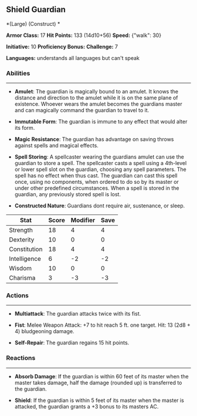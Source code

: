 ## Shield Guardian
*(Large) (Construct) *

**Armor Class:** 17
**Hit Points:** 133 (14d10+56)
**Speed:** {"walk": 30}

**Initiative:** 10
**Proficiency Bonus:**
**Challenge:** 7

**Languages:** understands all languages but can't speak

### Abilities
 --- 
- **Amulet**: The guardian is magically bound to an amulet. It knows the distance and direction to the amulet while it is on the same plane of existence. Whoever wears the amulet becomes the guardians master and can magically command the guardian to travel to it.

- **Immutable Form**: The guardian is immune to any effect that would alter its form.

- **Magic Resistance**: The guardian has advantage on saving throws against spells and magical effects.

- **Spell Storing**: A spellcaster wearing the guardians amulet can use the guardian to store a spell. The spellcaster casts a spell using a 4th-level or lower spell slot on the guardian, choosing any spell parameters. The spell has no effect when thus cast. The guardian can cast this spell once, using no components, when ordered to do so by its master or under other predefined circumstances. When a spell is stored in the guardian, any previously stored spell is lost.

- **Constructed Nature**: Guardians dont require air, sustenance, or sleep.



| Stat | Score | Modifier | Save |
| ---- | ---- | ---- | ---- |
| Strength | 18 | 4 | 4 |
| Dexterity | 10 | 0 | 0 |
| Constitution | 18 | 4 | 4 |
| Intelligence | 6 | -2 | -2 |
| Wisdom | 10 | 0 | 0 |
| Charisma | 3 | -3 | -3 |

### Actions
 --- 
- **Multiattack**: The guardian attacks twice with its fist.

- **Fist**: Melee Weapon Attack: +7 to hit  reach 5 ft.  one target. Hit: 13 (2d8 + 4) bludgeoning damage.

- **Self-Repair**: The guardian regains 15 hit points.

### Reactions
 --- 
- **Absorb Damage**: If the guardian is within 60 feet of its master when the master takes damage, half the damage (rounded up) is transferred to the guardian.

- **Shield**: If the guardian is within 5 feet of its master when the master is attacked, the guardian grants a +3 bonus to its masters AC.

